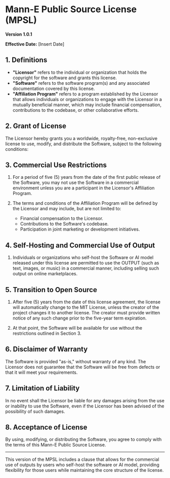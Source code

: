 # Mann-E Public Source License (MPSL)

**Version 1.0.1**

**Effective Date:** [Insert Date]

## 1. Definitions

- **"Licensor"** refers to the individual or organization that holds the copyright for the software and grants this license.
- **"Software"** refers to the software program(s) and any associated documentation covered by this license.
- **"Affiliation Program"** refers to a program established by the Licensor that allows individuals or organizations to engage with the Licensor in a mutually beneficial manner, which may include financial compensation, contributions to the codebase, or other collaborative efforts.

## 2. Grant of License

The Licensor hereby grants you a worldwide, royalty-free, non-exclusive license to use, modify, and distribute the Software, subject to the following conditions:

## 3. Commercial Use Restrictions

1. For a period of five (5) years from the date of the first public release of the Software, you may not use the Software in a commercial environment unless you are a participant in the Licensor's Affiliation Program.
   
2. The terms and conditions of the Affiliation Program will be defined by the Licensor and may include, but are not limited to:
   - Financial compensation to the Licensor.
   - Contributions to the Software's codebase.
   - Participation in joint marketing or development initiatives.

## 4. Self-Hosting and Commercial Use of Output

1. Individuals or organizations who self-host the Software or AI model released under this license are permitted to use the OUTPUT (such as text, images, or music) in a commercial manner, including selling such output on online marketplaces.

## 5. Transition to Open Source

1. After five (5) years from the date of this license agreement, the license will automatically change to the MIT License, unless the creator of the project changes it to another license. The creator must provide written notice of any such change prior to the five-year term expiration.

2. At that point, the Software will be available for use without the restrictions outlined in Section 3.

## 6. Disclaimer of Warranty

The Software is provided "as-is," without warranty of any kind. The Licensor does not guarantee that the Software will be free from defects or that it will meet your requirements.

## 7. Limitation of Liability

In no event shall the Licensor be liable for any damages arising from the use or inability to use the Software, even if the Licensor has been advised of the possibility of such damages.

## 8. Acceptance of License

By using, modifying, or distributing the Software, you agree to comply with the terms of this Mann-E Public Source License.

---

This version of the MPSL includes a clause that allows for the commercial use of outputs by users who self-host the software or AI model, providing flexibility for those users while maintaining the core structure of the license.